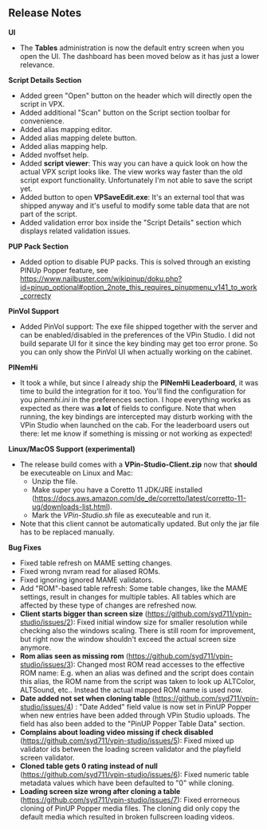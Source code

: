 ## Release Notes

**UI**
 - The **Tables** administration is now the default entry screen when you open the UI. The dashboard has been moved below as it has just a lower relevance. 

**Script Details Section**

- Added green "Open" button on the header which will directly open the script in VPX.
- Added additional "Scan" button on the Script section toolbar for convenience.
- Added alias mapping editor.
- Added alias mapping delete button.
- Added alias mapping help.
- Added nvoffset help.
- Added **script viewer**: This way you can have a quick look on how the actual VPX script looks like. The view works way faster than the old script export functionality. Unfortunately I'm not able to save the script yet.
- Added button to open **VPSaveEdit.exe**: It's an external tool that was shipped anyway and it's useful to modify some table data that are not part of the script.
- Added validation error box inside the "Script Details" section which displays related validation issues.

**PUP Pack Section**

- Added option to disable PUP packs. This is solved through an existing PINUp Popper feature, see https://www.nailbuster.com/wikipinup/doku.php?id=pinup_optional#option_2note_this_requires_pinupmenu_v141_to_work_correcty

**PinVol Support**

- Added PinVol support: The exe file shipped together with the server and can be enabled/disabled in the preferences of the VPin Studio. I did not build separate UI for it since the key binding may get too error prone. So you can  only show the PinVol UI when actually working on the cabinet.

**PINemHi**

- It took a while, but since I already ship the **PINemHi Leaderboard**, it was time to build the integration for it too. You'll find the configuration for you _pinemhi.ini_ in the preferences section. I hope everything works as expected as there was **a lot** of fields to configure. Note that when running, the key bindings are intercepted may disturb working with the VPin Studio when launched on the cab. For the leaderboard users out there: let me know if something is missing or not working as expected!

**Linux/MacOS Support (experimental)**

- The release build comes with a **VPin-Studio-Client.zip** now that **should** be executeable on Linux and Mac:
  - Unzip the file.
  - Make super you have a Coretto 11 JDK/JRE installed (https://docs.aws.amazon.com/de_de/corretto/latest/corretto-11-ug/downloads-list.html).
  - Mark the *VPin-Studio.sh* file as executeable and run it.
- Note that this client cannot be automatically updated. But only the jar file has to be replaced manually.

**Bug Fixes**

- Fixed table refresh on MAME setting changes.
- Fixed wrong nvram read for aliased ROMs.
- Fixed ignoring ignored MAME validators.
- Add "ROM"-based table refresh: Some table changes, like the MAME settings, result in changes for multiple tables. All tables which are affected by these type of changes are refreshed now.
- **Client starts bigger than screen size** (https://github.com/syd711/vpin-studio/issues/2): Fixed initial window size for smaller resolution while checking also the windows scaling. There is still room for improvement, but right now the window shouldn't exceed the actual screen size anymore.
- **Rom alias seen as missing rom** (https://github.com/syd711/vpin-studio/issues/3): Changed most ROM read accesses to the effective ROM name: E.g. when an alias was defined and the script does contain this alias, the ROM name from the script was taken to look up ALTColor, ALTSound, etc.. Instead the actual mapped ROM name is used now.
- **Date added not set when cloning table** (https://github.com/syd711/vpin-studio/issues/4) : "Date Added" field value is now set in PinUP Popper when new entries have been added through VPin Studio uploads. The field has also been added to the "PinUP Popper Table Data" section.
- **Complains about loading video missing if check disabled** (https://github.com/syd711/vpin-studio/issues/5): Fixed mixed up validator ids between the loading screen validator and the playfield screen validator.
- **Cloned table gets 0 rating instead of null** (https://github.com/syd711/vpin-studio/issues/6): Fixed numeric table metadata values which have been defaulted to "0" while cloning. 
- **Loading screen size wrong after cloning a table** (https://github.com/syd711/vpin-studio/issues/7): Fixed errorneous cloning of PinUP Popper media files. The cloning did only copy the default media which resulted in broken fullscreen loading videos. 
